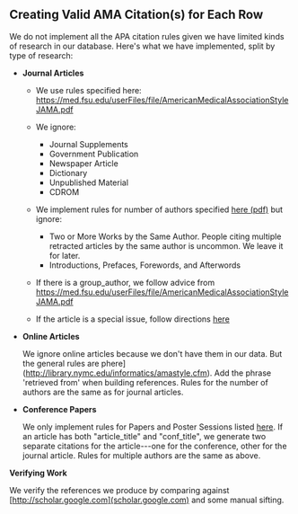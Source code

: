 ## Creating Valid AMA Citation(s) for Each Row

We do not implement all the APA citation rules given we have limited kinds of research in our database. Here's what we have implemented, split by type of research:  

* **Journal Articles**

    * We use rules specified here: https://med.fsu.edu/userFiles/file/AmericanMedicalAssociationStyleJAMA.pdf

    * We ignore:
        * Journal Supplements
        * Government Publication
        * Newspaper Article
        * Dictionary
        * Unpublished Material
        * CDROM

    * We implement rules for number of authors specified [here (pdf)](https://med.fsu.edu/userFiles/file/AmericanMedicalAssociationStyleJAMA.pdf) but ignore:
        - Two or More Works by the Same Author. People citing multiple retracted articles by the same author is uncommon. We leave it for later.
        - Introductions, Prefaces, Forewords, and Afterwords

    * If there is a group_author, we follow advice from https://med.fsu.edu/userFiles/file/AmericanMedicalAssociationStyleJAMA.pdf

    * If the article is a special issue, follow directions [here](https://med.fsu.edu/userFiles/file/AmericanMedicalAssociationStyleJAMA.pdf)

* **Online Articles**

    We ignore online articles because we don't have them in our data. But the general rules are phere](http://library.nymc.edu/informatics/amastyle.cfm). Add the phrase 'retrieved from' when building references. Rules for the number of authors are the same as for journal articles. 

* **Conference Papers**

    We only implement rules for Papers and Poster Sessions listed [here](https://med.fsu.edu/userFiles/file/AmericanMedicalAssociationStyleJAMA.pdf). If an article has both "article_title" and "conf_title", we generate two separate citations for the article---one for the conference, other for the journal article. Rules for multiple authors are the same as above.

**Verifying Work**

We verify the references we produce by comparing against [http://scholar.google.com](scholar.google.com) and some manual sifting.
